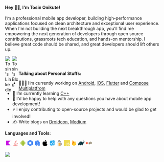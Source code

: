 #### Hey 👋🏽, I'm Tosin Onikute!

I’m a professional mobile app developer, building high-performance applications focused on clean architecture and exceptional user experience. When I'm not building the next breakthrough app, you'll find me empowering the next generation of developers through open source contributions, grassroots tech education, and hands-on mentorship. I believe great code should be shared, and great developers should lift others up.

<a href="https://www.linkedin.com/in/tosin-onikute-25653953/">
  <img align="left" alt="Tosin's Linkedin" width="22px" src="https://cdn.jsdelivr.net/npm/simple-icons@v3/icons/linkedin.svg" />
</a>
<a href="https://medium.com/@tosinmath007">
  <img align="left" alt="Tosin's Blog" width="22px" src="https://cdn.jsdelivr.net/npm/simple-icons@v3/icons/medium.svg" />
</a>

<br/>
<br/>

**Talking about Personal Stuffs:**

- 👨🏽‍💻 I’m currently working on [Android](https://developer.android.com/docs), [iOS](https://developer.apple.com/), [Flutter](https://flutter.dev/) and [Compose Multiplatfrom](https://www.jetbrains.com/lp/compose-multiplatform/)
- 🌱 I’m currently learning [C++](https://cppreference.com/)
- 💬 I'd be happy to help with any questions you have about mobile app development!
- ⚡ I enjoy contributing to open-source projects and would be glad to get involved!
- ✍️ Write blogs on [Droidcon](https://www.droidcon.com/author/tosin-onikute/), [Medium](https://medium.com/@tosinmath007)

</bre>

**Languages and Tools:**  

<code><img height="20" src="https://raw.githubusercontent.com/devicons/devicon/master/icons/kotlin/kotlin-plain.svg"></code>
<code><img height="20" src="https://raw.githubusercontent.com/devicons/devicon/master/icons/java/java-plain.svg"></code>
<code><img height="20" src="https://raw.githubusercontent.com/devicons/devicon/master/icons/android/android-plain.svg"></code>
<code><img height="20" src="https://raw.githubusercontent.com/devicons/devicon/master/icons/jetpackcompose/jetpackcompose-plain.svg"></code>
<code><img height="20" src="https://raw.githubusercontent.com/devicons/devicon/master/icons/androidstudio/androidstudio-plain.svg"></code>
<code><img height="20" src="https://raw.githubusercontent.com/devicons/devicon/master/icons/apple/apple-original.svg"></code>
<code><img height="20" src="https://raw.githubusercontent.com/devicons/devicon/master/icons/xcode/xcode-plain.svg"></code>
<code><img height="20" src="https://raw.githubusercontent.com/devicons/devicon/master/icons/homebrew/homebrew-original.svg"></code>
<code><img height="20" src="https://raw.githubusercontent.com/devicons/devicon/master/icons/javascript/javascript-plain.svg"></code>
<code><img height="20" src="https://raw.githubusercontent.com/github/explore/80688e429a7d4ef2fca1e82350fe8e3517d3494d/topics/firebase/firebase.png"></code>
<code><img height="20" src="https://raw.githubusercontent.com/devicons/devicon/master/icons/gradle/gradle-original.svg"></code> 
<code><img height="20" src="https://raw.githubusercontent.com/github/explore/80688e429a7d4ef2fca1e82350fe8e3517d3494d/topics/git/git.png"></code>
</bre>

<a href="https://github.com/tosinonikute/github-readme-stats"><img align="center" src="https://github-readme-stats.vercel.app/api/top-langs/?username=tosinonikute&layout=compact&theme=buefy&hide_border=true" /></a>
